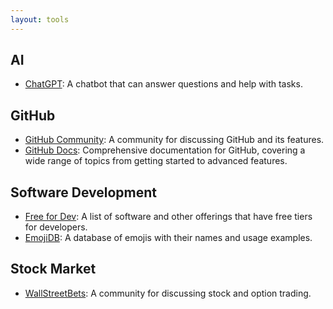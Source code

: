 ```yaml
---
layout: tools
---
```


## AI

- [ChatGPT](https://chatgpt.com/): A chatbot that can answer questions and help with tasks.

## GitHub

- [GitHub Community](https://github.com/community): A community for discussing GitHub and its features.
- [GitHub Docs](https://docs.github.com/en): Comprehensive documentation for GitHub, covering a wide range of topics from getting started to advanced features.

## Software Development

- [Free for Dev](https://free-for.dev/#/): A list of software and other offerings that have free tiers for developers.
- [EmojiDB](https://emojidb.org/): A database of emojis with their names and usage examples.


## Stock Market

- [WallStreetBets](https://www.reddit.com/r/wallstreetbets/): A community for discussing stock and option trading.
